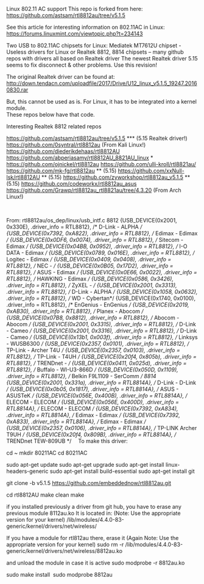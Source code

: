 ﻿Linux 802.11 AC support
This repo is forked from here: https://github.com/astsam/rtl8812au/tree/v5.1.5

See this article for interesting information on 802.11AC in Linux:
https://forums.linuxmint.com/viewtopic.php?t=234143


Two USB to 802.11AC chipsets for Linux:
Mediatek MT7612U chipset  - Useless drivers for Linux
or
Realtek 8812, 8814 chipsets – many github repos with drivers all based on Realtek driver
The newest Realtek driver 5.15 seems to fix disconnect & other problems.  Use this revision!

The original Realtek driver can be found at:
http://down.tendacn.com/uploadfile/2017/Drive/U12_linux_v5.1.5_19247.20160830.rar

But, this cannot be used as is.  For Linux, it has to be integrated into a kernel module.  
These repos below have that code.

Interesting Realtek 8812 related repos

https://github.com/astsam/rtl8812au/tree/v5.1.5       		***   (5.15 Realtek driver!)
https://github.com/0syntral/rtl8812au   				(From Kali Linux!)
https://github.com/diederikdehaas/rtl8812AU
https://github.com/abperiasamy/rtl8812AU_8821AU_linux 		*
https://github.com/ojnickel/rtl8812au
https://github.com/ulli-kroll/rtl8821au/
https://github.com/mk-fg/rtl8812au     					** (5.15)
https://github.com/xxNull-lsk/rtl8812AU    				**      (5.15)
https://github.com/zyworkshop/rtl8812au_v5.1.5  			**    (5.15)
https://github.com/codeworkx/rtl8812au_asus
https://github.com/Grawp/rtl8812au_rtl8821au/tree/4.3.20  	(From Arch Linux!)

 

From: rtl8812au/os_dep/linux/usb_intf.c
8812
	{USB_DEVICE(0x2001, 0x330E), .driver_info = RTL8812}, /* D-Link - ALPHA */
	{USB_DEVICE(0x7392, 0xA822), .driver_info = RTL8812}, /* Edimax - Edimax */
	{USB_DEVICE(0x0DF6, 0x0074), .driver_info = RTL8812}, /* Sitecom - Edimax */
	{USB_DEVICE(0x04BB, 0x0952), .driver_info = RTL8812}, /* I-O DATA - Edimax */
	{USB_DEVICE(0x0789, 0x016E), .driver_info = RTL8812}, /* Logitec - Edimax */
	{USB_DEVICE(0x0409, 0x0408), .driver_info = RTL8812}, /* NEC - */
	{USB_DEVICE(0x0B05, 0x17D2), .driver_info = RTL8812}, /* ASUS - Edimax */
	{USB_DEVICE(0x0E66, 0x0022), .driver_info = RTL8812}, /* HAWKING - Edimax */
	{USB_DEVICE(0x0586, 0x3426), .driver_info = RTL8812}, /* ZyXEL - */
	{USB_DEVICE(0x2001, 0x3313), .driver_info = RTL8812}, /* D-Link - ALPHA */
	{USB_DEVICE(0x1058, 0x0632), .driver_info = RTL8812}, /* WD - Cybertan*/
	{USB_DEVICE(0x1740, 0x0100), .driver_info = RTL8812}, /* EnGenius - EnGenius */
	{USB_DEVICE(0x2019, 0xAB30), .driver_info = RTL8812}, /* Planex - Abocom */
	{USB_DEVICE(0x07B8, 0x8812), .driver_info = RTL8812}, /* Abocom - Abocom */
	{USB_DEVICE(0x2001, 0x3315), .driver_info = RTL8812}, /* D-Link - Cameo */
	{USB_DEVICE(0x2001, 0x3316), .driver_info = RTL8812}, /* D-Link - Cameo */
	{USB_DEVICE(0x13b1, 0x003f), .driver_info = RTL8812}, /* Linksys - WUSB6300 */
	{USB_DEVICE(0x2357, 0x0101), .driver_info = RTL8812}, /* TP-Link - Archer T4U */
	{USB_DEVICE(0x2357, 0x0103), .driver_info = RTL8812}, /* TP-Link - T4UH */
	{USB_DEVICE(0x20f4, 0x805b), .driver_info = RTL8812}, /* TRENDnet - */
	{USB_DEVICE(0x0411, 0x025d), .driver_info = RTL8812}, /* Buffalo - WI-U3-866D */
	{USB_DEVICE(0x050D, 0x1109), .driver_info = RTL8812}, /* Belkin F9L1109 - SerComm */
8814 
{USB_DEVICE(0x2001, 0x331a), .driver_info = RTL8814A}, /* D-Link - D-Link */
{USB_DEVICE(0x0b05, 0x1817), .driver_info = RTL8814A}, /* ASUS - ASUSTeK */
{USB_DEVICE(0x056E, 0x400B), .driver_info = RTL8814A}, /* ELECOM - ELECOM */
{USB_DEVICE(0x056E, 0x400D), .driver_info = RTL8814A}, /* ELECOM - ELECOM */
{USB_DEVICE(0x7392, 0xA834), .driver_info = RTL8814A}, /* Edimax - Edimax */
{USB_DEVICE(0x7392, 0xA833), .driver_info = RTL8814A}, /* Edimax - Edimax */
{USB_DEVICE(0x2357, 0x0106), .driver_info = RTL8814A}, /* TP-LINK Archer T9UH */
{USB_DEVICE(0x20f4, 0x809B), .driver_info = RTL8814A}, /* TRENDnet TEW-809UB */ 
To make this driver:

cd ~
mkdir 80211AC
cd 80211AC

sudo apt-get update
sudo apt-get upgrade
sudo apt-get install linux-headers-generic
sudo apt-get install build-essential
sudo apt-get install git

git clone -b v5.1.5 https://github.com/embeddednow/rtl8812au.git      

cd rtl8812AU
make clean
make

if you installed previously a driver from git hub, you have to erase any previous module 8112au.ko
It is located in: (Note: Use the appropriate version for your kernel)
/lib/modules/4.4.0-83-generic/kernel/drivers/net/wireless/

If you have a module for rtl812au there, erase it 
(Again Note: Use the appropriate version for your kernel)
sudo rm -r /lib/modules/4.4.0-83-generic/kernel/drivers/net/wireless/8812au.ko

and unload the module in case it is active 
sudo modprobe -r 8812au.ko

sudo make install
 sudo modprobe 8812au


